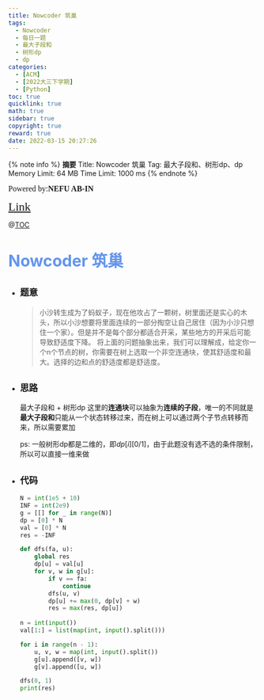 ```yaml
---
title: Nowcoder 筑巢
tags:
  - Nowcoder
  - 每日一题
  - 最大子段和
  - 树形dp
  - dp
categories:
  - [ACM]
  - [2022大三下学期]
  - [Python]
toc: true
quicklink: true
math: true
sidebar: true
copyright: true
reward: true
date: 2022-03-15 20:27:26
---
```



{% note info %}
**摘要**
Title: Nowcoder 筑巢
Tag: 最大子段和、树形dp、dp
Memory Limit: 64 MB
Time Limit: 1000 ms
{% endnote %}
<!-- more -->

<font size=3 face=楷体>Powered by:**NEFU AB-IN**</font>

<font color=#FFA500 size=5 face=楷体>[Link](https://ac.nowcoder.com/acm/contest/11222/E)</font>

@[TOC](文章目录)

# <font color=#6495ED size=6>Nowcoder 筑巢</font>

* ## <font size=4 face=粗体>题意</font>

  >小沙转生成为了蚂蚁子，现在他攻占了一颗树，树里面还是实心的木头，所以小沙想要将里面连续的一部分掏空让自己居住（因为小沙只想住一个家）。但是并不是每个部分都适合开采，某些地方的开采后可能导致舒适度下降。
  >将上面的问题抽象出来，我们可以理解成，给定你一个n个节点的树，你需要在树上选取一个非空连通块，使其舒适度和最大。选择的边和点的舒适度都是舒适度。

* ## <font size=4 face=粗体>思路</font>

  最大子段和 + 树形dp
  这里的**连通块**可以抽象为**连续的子段**，唯一的不同就是**最大子段和**只能从一个状态转移过来，而在树上可以通过两个子节点转移而来，所以需要累加

  ps: 一般树形dp都是二维的，即$dp[i][0 / 1]$，由于此题没有选不选的条件限制，所以可以直接一维来做

* ## <font size=4 face=粗体>代码</font>

  ```python
  N = int(1e5 + 10)
  INF = int(2e9)
  g = [[] for _ in range(N)]
  dp = [0] * N
  val = [0] * N
  res = -INF

  def dfs(fa, u):
      global res
      dp[u] = val[u]
      for v, w in g[u]:
          if v == fa:
              continue
          dfs(u, v)
          dp[u] += max(0, dp[v] + w)
          res = max(res, dp[u])
          
  n = int(input())
  val[1:] = list(map(int, input().split()))

  for i in range(n - 1):
      u, v, w = map(int, input().split())
      g[u].append([v, w])
      g[v].append([u, w])

  dfs(0, 1)
  print(res)
  ```